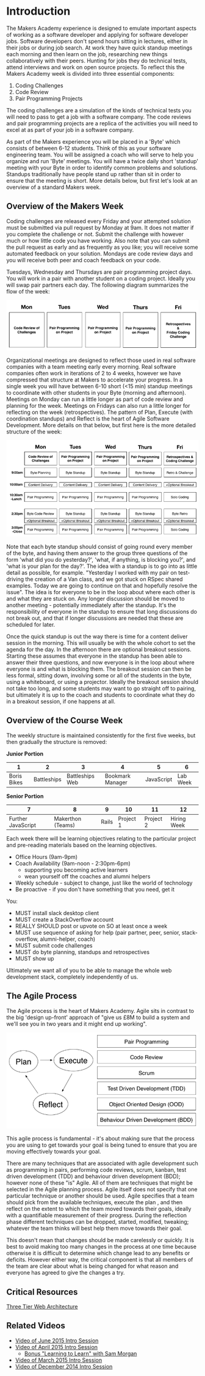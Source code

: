 Introduction
===========

The Makers Academy experience is designed to emulate important aspects of working as a software developer and applying for software developer jobs.  Software developers don't spend hours sitting in lectures, either in their jobs or during job search. At work they have quick standup meetings each morning and then learn on the job, researching new things collaboratively with their peers.  Hunting for jobs they do technical tests, attend interviews and work on open source projects. To reflect this the Makers Academy week is divided into three essential components:

1. Coding Challenges
2. Code Review
3. Pair Programming Projects

The coding challenges are a simulation of the kinds of technical tests you will need to pass to get a job with a software company.  The code reviews and pair programming projects are a replica of the activities you will need to excel at as part of your job in a software company.

As part of the Makers experience you will be placed in a 'Byte' which consists of between 6-12 students.  Think of this as your software engineering team.  You will be assigned a coach who will serve to help you organize and run 'Byte' meetings.  You will have a twice daily short 'standup' meeting with your Byte in order to identify common problems and solutions.  Standups traditionally have people stand up rather than sit in order to ensure that the meeting is short. More details below, but first let's look at an overview of a standard Makers week.

Overview of the Makers Week
-------------------------

Coding challenges are released every Friday and your attempted solution must be submitted via pull request by Monday at 9am.  It does not matter if you complete the challenge or not.  Submit the challenge with however much or how little code you have working.  Also note that you can submit the pull request as early and as frequently as you like; you will receive some automated feedback on your solution.  Mondays are code review days and you will receive both peer and coach feedback on your code.

Tuesdays, Wednesday and Thursdays are pair programming project days.  You will work in a pair with another student on a coding project. Ideally you will swap pair partners each day.  The following diagram summarizes the flow of the week:

![Makers Week](images/makers-week.png)

Organizational meetings are designed to reflect those used in real software companies with a team meeting early every morning.  Real software companies often work in iterations of 2 to 4 weeks, however we have compressed that structure at Makers to accelerate your progress.  In a single week you will have between 6-10 short (<15 min) standup meetings to coordinate with other students in your Byte (morning and afternoon).  Meetings on Monday can run a little longer as part of code review and planning for the week.  Meetings on Fridays can also run a little longer for reflecting on the week (retrospectives).  The pattern of Plan, Execute (with coordination standups) and Reflect is the heart of Agile Software Development.  More details on that below, but first here is the more detailed structure of the week:

![Makers Week Details](images/makers-week-details-v2.png)

Note that each byte standup should consist of going round every member of the byte, and having them answer to the group three questions of the form 'what did you do yesterday?', 'what, if anything, is blocking you?', and 'what is your plan for the day?'.  The idea with a standup is to go into as little detail as possible, for example.  "Yesterday I worked with my pair on test-driving the creation of a Van class, and we got stuck on RSpec shared examples.  Today we are going to continue on that and hopefully resolve the issue".  The idea is for everyone to be in the loop about where each other is and what they are stuck on.  Any longer discussion should be moved to another meeting - potentially immediately after the standup.  It's the responsibility of everyone in the standup to ensure that long discussions do not break out, and that if longer discussions are needed that these are scheduled for later.

Once the quick standup is out the way there is time for a content deliver session in the morning.  This will usually be with the whole cohort to set the agenda for the day.  In the afternoon there are optional breakout sessions. Starting these assumes that everyone in the standup has been able to answer their three questions, and now everyone is in the loop about where everyone is and what is blocking them.  The breakout session can then be less formal, sitting down, involving some or all of the students in the byte, using a whiteboard, or using a projector.  Ideally the breakout session should not take too long, and some students may want to go straight off to pairing, but ultimately it is up to the coach and students to coordinate what they do in a breakout session, if one happens at all.


Overview of the Course Week
-------------------------

The weekly structure is maintained consistently for the first five weeks, but then gradually the structure is removed:

**Junior Portion**

1             |  2          | 3               | 4                | 5          | 6        |
--------------|-------------|-----------------|------------------|------------|----------|
Boris Bikes   | Battleships | Battleships Web | Bookmark Manager | JavaScript | Lab Week |


**Senior Portion**

7                  |  8                | 9      | 10        | 11        | 12              |
-------------------|-------------------|--------|-----------|-----------|-----------------|
Further JavaScript | Makerthon (Teams) | Rails  | Project 1 | Project 2 |   Hiring Week   |


Each week there will be learning objectives relating to the particular project and pre-reading materials based on the learning objectives.

* Office Hours (9am-9pm)
* Coach Availability (9am-noon - 2:30pm-6pm)
  - supporting you becoming active learners
  - wean yourself off the coaches and alumni helpers
* Weekly schedule - subject to change, just like the world of technology
* Be proactive - if you don't have something that you need, get it

You:

* MUST install slack desktop client
* MUST create a StackOverflow account
* REALLY SHOULD post or upvote on SO at least once a week
* MUST use sequence of asking for help (pair partner, peer, senior, stack-overflow, alumni-helper, coach)
* MUST submit code challenges
* MUST do byte planning, standups and retrospectives
* MUST show up

Ultimately we want all of you to be able to manage the whole web development stack, completely independently of us.

The Agile Process
---------------

The Agile process is the heart of Makers Academy. Agile sits in contrast to the big 'design up-front' approach of "give us £8M to build a system and we'll see you in two years and it might end up working".

![Agile Process](images/agile.png)

This agile process is fundamental - it's about making sure that the process you are using to get towards your goal is being tuned to ensure that you are moving effectively towards your goal.

There are many techniques that are associated with agile development such as programming in pairs, performing code reviews, scrum, kanban, test driven development (TDD) and behaviour driven development (BDD); however none of these "is" Agile.  All of them are techniques that might be selected in the Agile planning process.  Agile itself does not specify that one particular technique or another should be used.  Agile specifies that a team should pick from the available techniques, execute the plan , and then reflect on the extent to which the team moved towards their goals, ideally with a quantifiable measurement of their progress.  During the reflection phase different techniques can be dropped, started, modified, tweaking; whatever the team thinks will best help them move towards their goal.

This doesn't mean that changes should be made carelessly or quickly.  It is best to avoid making too many changes in the process at one time because otherwise it is difficult to determine which change lead to any benefits or deficits.  However either way, the critical component is that all members of the team are clear about what is being changed for what reason and everyone has agreed to give the changes a try.

Critical Resources
-----------------

[Three Tier Web Architecture](pills/three_tier_architecture.md)


Related Videos
--------------

* [Video of June 2015 Intro Session](https://www.youtube.com/watch?v=F1MMqNWuK5E)
* [Video of April 2015 Intro Session](https://www.youtube.com/watch?v=TlSskjGryK4)
  - [Bonus "Learning to Learn" with Sam Morgan](https://www.youtube.com/watch?v=_NSQkqOk5x0)
* [Video of March 2015 Intro Session](https://www.youtube.com/watch?v=zRb1WLbV_Sk)
* [Video of December 2014 Intro Session](https://www.youtube.com/watch?v=eq4fbus_9TQ)
